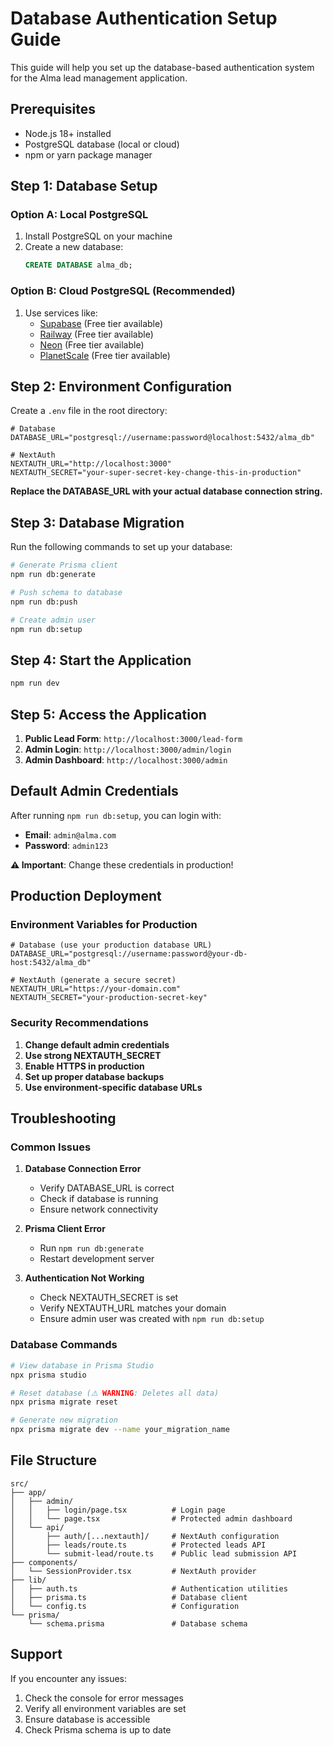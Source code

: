 # Database Authentication Setup Guide

This guide will help you set up the database-based authentication system for the Alma lead management application.

## Prerequisites

- Node.js 18+ installed
- PostgreSQL database (local or cloud)
- npm or yarn package manager

## Step 1: Database Setup

### Option A: Local PostgreSQL

1. Install PostgreSQL on your machine
2. Create a new database:
   ```sql
   CREATE DATABASE alma_db;
   ```

### Option B: Cloud PostgreSQL (Recommended)

1. Use services like:
   - [Supabase](https://supabase.com) (Free tier available)
   - [Railway](https://railway.app) (Free tier available)
   - [Neon](https://neon.tech) (Free tier available)
   - [PlanetScale](https://planetscale.com) (Free tier available)

## Step 2: Environment Configuration

Create a `.env` file in the root directory:

```env
# Database
DATABASE_URL="postgresql://username:password@localhost:5432/alma_db"

# NextAuth
NEXTAUTH_URL="http://localhost:3000"
NEXTAUTH_SECRET="your-super-secret-key-change-this-in-production"
```

**Replace the DATABASE_URL with your actual database connection string.**

## Step 3: Database Migration

Run the following commands to set up your database:

```bash
# Generate Prisma client
npm run db:generate

# Push schema to database
npm run db:push

# Create admin user
npm run db:setup
```

## Step 4: Start the Application

```bash
npm run dev
```

## Step 5: Access the Application

1. **Public Lead Form**: `http://localhost:3000/lead-form`
2. **Admin Login**: `http://localhost:3000/admin/login`
3. **Admin Dashboard**: `http://localhost:3000/admin`

## Default Admin Credentials

After running `npm run db:setup`, you can login with:

- **Email**: `admin@alma.com`
- **Password**: `admin123`

**⚠️ Important**: Change these credentials in production!

## Production Deployment

### Environment Variables for Production

```env
# Database (use your production database URL)
DATABASE_URL="postgresql://username:password@your-db-host:5432/alma_db"

# NextAuth (generate a secure secret)
NEXTAUTH_URL="https://your-domain.com"
NEXTAUTH_SECRET="your-production-secret-key"
```

### Security Recommendations

1. **Change default admin credentials**
2. **Use strong NEXTAUTH_SECRET**
3. **Enable HTTPS in production**
4. **Set up proper database backups**
5. **Use environment-specific database URLs**

## Troubleshooting

### Common Issues

1. **Database Connection Error**
   - Verify DATABASE_URL is correct
   - Check if database is running
   - Ensure network connectivity

2. **Prisma Client Error**
   - Run `npm run db:generate`
   - Restart development server

3. **Authentication Not Working**
   - Check NEXTAUTH_SECRET is set
   - Verify NEXTAUTH_URL matches your domain
   - Ensure admin user was created with `npm run db:setup`

### Database Commands

```bash
# View database in Prisma Studio
npx prisma studio

# Reset database (⚠️ WARNING: Deletes all data)
npx prisma migrate reset

# Generate new migration
npx prisma migrate dev --name your_migration_name
```

## File Structure

```
src/
├── app/
│   ├── admin/
│   │   ├── login/page.tsx          # Login page
│   │   └── page.tsx                # Protected admin dashboard
│   └── api/
│       ├── auth/[...nextauth]/     # NextAuth configuration
│       ├── leads/route.ts          # Protected leads API
│       └── submit-lead/route.ts    # Public lead submission API
├── components/
│   └── SessionProvider.tsx         # NextAuth provider
├── lib/
│   ├── auth.ts                     # Authentication utilities
│   ├── prisma.ts                   # Database client
│   └── config.ts                   # Configuration
└── prisma/
    └── schema.prisma               # Database schema
```

## Support

If you encounter any issues:

1. Check the console for error messages
2. Verify all environment variables are set
3. Ensure database is accessible
4. Check Prisma schema is up to date
